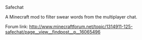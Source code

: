 Safechat

A Minecraft mod to filter swear words from the multiplayer chat.

Forum link: http://www.minecraftforum.net/topic/1314911-125-safechat/page__view__findpost__p__16065496